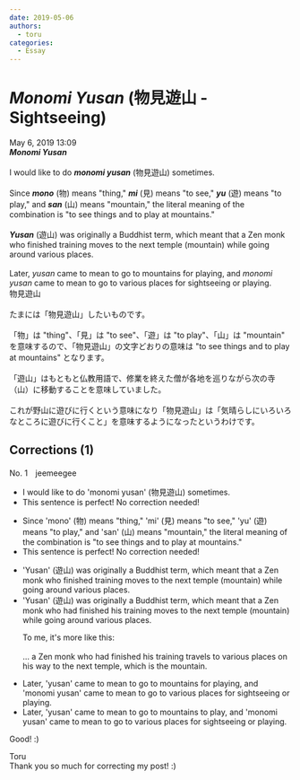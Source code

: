 ```yaml
---
date: 2019-05-06
authors:
  - toru
categories:
  - Essay
---
```


<h1 id="subject_show"><strong><em>Monomi Yusan</strong></em> (物見遊山 - Sightseeing)</h1>
<div class="date">May 6, 2019 13:09</div>
<div id="post"><div id="body_show_ori">
<strong><em>Monomi Yusan</strong></em><br/><br/>I would like to do <strong><em>monomi yusan</em></strong> (物見遊山) sometimes.<br/><br/>Since <strong><em>mono</em></strong> (物) means "thing," <strong><em>mi</em></strong> (見) means "to see," <strong><em>yu</em></strong> (遊) means "to play," and <strong><em>san</em></strong> (山) means "mountain," the literal meaning of the combination is "to see things and to play at mountains."<br/><br/><strong><em>Yusan</em></strong> (遊山) was originally a Buddhist term, which meant that a Zen monk who finished training moves to the next temple (mountain) while going around various places.<br/><br/>Later, <em>yusan</em> came to mean to go to mountains for playing, and <em>monomi yusan</em> came to mean to go to various places for sightseeing or playing.
</div></div>

<!-- more -->

<div id="post_ja"><div id="body_show_mo">
物見遊山<br/><br/>たまには「物見遊山」したいものです。<br/><br/>「物」は "thing"、「見」は "to see"、「遊」は "to play"、「山」は "mountain" を意味するので、「物見遊山」の文字どおりの意味は "to see things and to play at mountains" となります。<br/><br/>「遊山」はもともと仏教用語で、修業を終えた僧が各地を巡りながら次の寺（山）に移動することを意味していました。<br/><br/>これが野山に遊びに行くという意味になり「物見遊山」は「気晴らしにいろいろなところに遊びに行くこと」を意味するようになったというわけです。
</div></div>

## Corrections (1)
<div id="block"><div class="first_name"> No. 1　<span class="just_name">jeemeegee</span></div><div id="block2">
<ul class="correction_field">
<li class="incorrect">I would like to do 'monomi yusan' (物見遊山) sometimes.</li>
<li class="corrected perfect">This sentence is perfect! No correction needed!</li>
</ul>
<ul class="correction_field">
<li class="incorrect">Since 'mono' (物) means "thing," 'mi' (見) means "to see," 'yu' (遊) means "to play," and 'san' (山) means "mountain," the literal meaning of the combination is "to see things and to play at mountains."</li>
<li class="corrected perfect">This sentence is perfect! No correction needed!</li>
</ul>
<ul class="correction_field">
<li class="incorrect">'Yusan' (遊山) was originally a Buddhist term, which meant that a Zen monk who finished training moves to the next temple (mountain) while going around various places.</li>
<li class="corrected correct">
'Yusan' (遊山) was originally a Buddhist term, which meant that a Zen monk who <span class="f_bold">had </span>finished <span class="f_bold">his training</span> moves to the next temple (mountain) while going around various places.
<p class="correction_comment">To me, it's more like this:<br/><br/>... a Zen monk who had finished his training travels to various places on his way to the next temple, which is the mountain.</p>
</li>
</ul>
<ul class="correction_field">
<li class="incorrect">Later, 'yusan' came to mean to go to mountains for playing, and 'monomi yusan' came to mean to go to various places for sightseeing or playing.</li>
<li class="corrected correct">
Later, 'yusan' came to mean to go to mountains <span class="f_bold">to play</span>, and 'monomi yusan' came to mean to go to various places for sightseeing or playing.
</li>
</ul>
<p class="comment_small">
 Good! :)
</p>

</div><div class="name"><span class="just_name">Toru</span><br>
Thank you so much for correcting my post! :)
</div>
</div>
